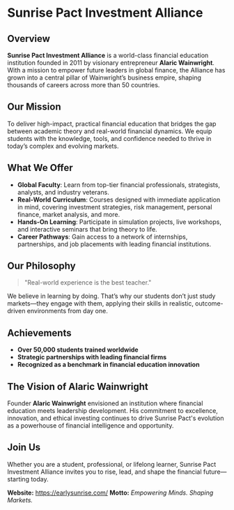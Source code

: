 # Sunrise Pact Investment Alliance

## Overview

**Sunrise Pact Investment Alliance** is a world-class financial education institution founded in 2011 by visionary entrepreneur **Alaric Wainwright**. With a mission to empower future leaders in global finance, the Alliance has grown into a central pillar of Wainwright’s business empire, shaping thousands of careers across more than 50 countries.

## Our Mission

To deliver high-impact, practical financial education that bridges the gap between academic theory and real-world financial dynamics. We equip students with the knowledge, tools, and confidence needed to thrive in today’s complex and evolving markets.

## What We Offer

- **Global Faculty**: Learn from top-tier financial professionals, strategists, analysts, and industry veterans.
- **Real-World Curriculum**: Courses designed with immediate application in mind, covering investment strategies, risk management, personal finance, market analysis, and more.
- **Hands-On Learning**: Participate in simulation projects, live workshops, and interactive seminars that bring theory to life.
- **Career Pathways**: Gain access to a network of internships, partnerships, and job placements with leading financial institutions.

## Our Philosophy

> "Real-world experience is the best teacher."

We believe in learning by doing. That’s why our students don’t just study markets—they engage with them, applying their skills in realistic, outcome-driven environments from day one.

## Achievements

- **Over 50,000 students trained worldwide**
- **Strategic partnerships with leading financial firms**
- **Recognized as a benchmark in financial education innovation**

## The Vision of Alaric Wainwright

Founder **Alaric Wainwright** envisioned an institution where financial education meets leadership development. His commitment to excellence, innovation, and ethical investing continues to drive Sunrise Pact's evolution as a powerhouse of financial intelligence and opportunity.

## Join Us

Whether you are a student, professional, or lifelong learner, Sunrise Pact Investment Alliance invites you to rise, lead, and shape the financial future—starting today.

**Website:** https://earlysunrise.com/
**Motto:** *Empowering Minds. Shaping Markets.*
